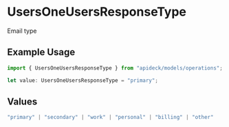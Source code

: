 # UsersOneUsersResponseType

Email type

## Example Usage

```typescript
import { UsersOneUsersResponseType } from "apideck/models/operations";

let value: UsersOneUsersResponseType = "primary";
```

## Values

```typescript
"primary" | "secondary" | "work" | "personal" | "billing" | "other"
```